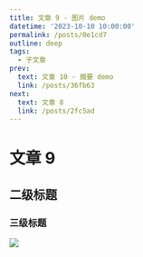 ```yaml
---
title: 文章 9 - 图片 demo
datetime: '2023-10-10 10:00:00'
permalink: /posts/0e1cd7
outline: deep
tags:
  - 子文章
prev:
  text: 文章 10 - 摘要 demo
  link: /posts/36fb63
next:
  text: 文章 8
  link: /posts/2fc5ad
---
```


# 文章 9

## 二级标题

### 三级标题

![](https://img.erpweb.eu.org/imgs/2023/10/5ba99dc0cf4e3e04.png)
